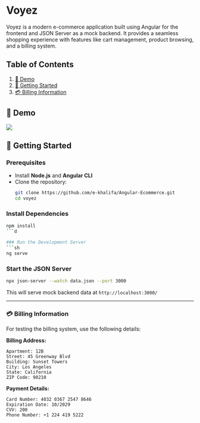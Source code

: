 # Voyez
Voyez is a modern e-commerce application built using Angular for the frontend and JSON Server as a mock backend. It provides a seamless shopping experience with features like cart management, product browsing, and a billing system.

## Table of Contents
1. [📸 Demo](#-demo)
2. [🚀 Getting Started](#-getting-started)
3. [💳 Billing Information](#-billing-information)

## 📸 Demo
<div>
<img src="https://github.com/e-khalifa/Dragon_Quest_Game/blob/main/Assets/Sprites/Screenshots/demo.gif">
<div>

## 🚀 Getting Started
### Prerequisites
- Install **Node.js** and **Angular CLI**
- Clone the repository:
  ```sh
  git clone https://github.com/e-khalifa/Angular-Ecommerce.git
  cd voyez
  ```

### Install Dependencies
```sh
npm install
```d

### Run the Development Server
```sh
ng serve
```

### Start the JSON Server
```sh
npx json-server --watch data.json --port 3000
```
This will serve mock backend data at `http://localhost:3000/`

---
### 💳 Billing Information
For testing the billing system, use the following details:

**Billing Address:**
```
Apartment: 12B
Street: 45 Greenway Blvd
Building: Sunset Towers
City: Los Angeles
State: California
ZIP Code: 90210
```

**Payment Details:**
```
Card Number: 4032 0367 2547 8646
Expiration Date: 10/2029
CVV: 200
Phone Number: +1 224 419 5222
```